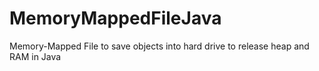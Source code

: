 # MemoryMappedFileJava
Memory-Mapped File to save objects into hard drive to release heap and RAM in Java
